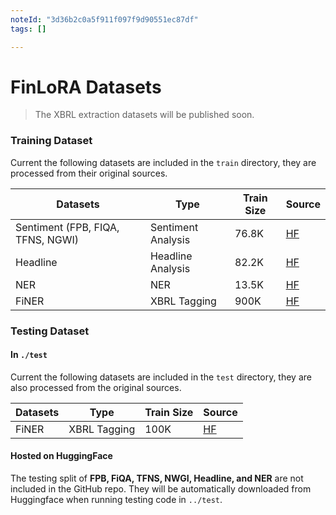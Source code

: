 ```yaml
---
noteId: "3d36b2c0a5f911f097f9d90551ec87df"
tags: []

---
```


# FinLoRA Datasets

> The XBRL extraction datasets will be published soon.


### Training Dataset

Current the following datasets are included in the `train` directory, they are processed from their original
sources.

| Datasets                          | Type               | Train Size | Source                                                              |
|-----------------------------------|--------------------|------------|---------------------------------------------------------------------|
| Sentiment (FPB, FIQA, TFNS, NGWI) | Sentiment Analysis | 76.8K      | [HF](https://huggingface.co/datasets/FinGPT/fingpt-sentiment-train) |
| Headline                          | Headline Analysis  | 82.2K      | [HF](https://huggingface.co/datasets/FinGPT/fingpt-headline-cls)    |
| NER                               | NER                | 13.5K      | [HF](https://huggingface.co/datasets/FinGPT/fingpt-ner-cls)         |
| FiNER                             | XBRL Tagging       | 900K       | [HF](https://huggingface.co/datasets/nlpaueb/finer-139?row=16)      |

### Testing Dataset

#### In `./test`

Current the following datasets are included in the `test` directory, they are also processed from the original
sources.

| Datasets | Type         | Train Size | Source                                                         |
|----------|--------------|------------|----------------------------------------------------------------|
| FiNER    | XBRL Tagging | 100K       | [HF](https://huggingface.co/datasets/nlpaueb/finer-139?row=16) |

#### Hosted on HuggingFace

The testing split of **FPB, FiQA, TFNS, NWGI, Headline, and NER** are not included in the GitHub repo. They will be
automatically downloaded from Huggingface when running testing code in `../test`.

